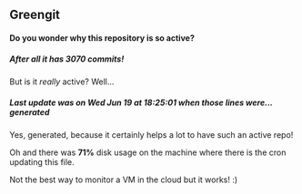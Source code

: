 ## Greengit

#### Do you wonder why this repository is so active?

##### After all it has 3070 commits!

But is it *really* active? Well...

##### Last update was on Wed Jun 19 at 18:25:01 when those lines were... generated

Yes, generated, because it certainly helps a lot to have such an active repo!

Oh and there was **71%** disk usage on the machine
where there is the cron updating this file.

Not the best way to monitor a VM in the cloud but it works! :)
